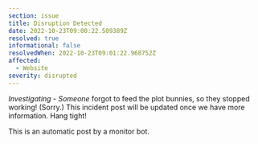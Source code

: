 ```yaml
---
section: issue
title: Disruption Detected
date: 2022-10-23T09:00:22.509389Z
resolved: true
informational: false
resolvedWhen: 2022-10-23T09:01:22.968752Z
affected:
  - Website
severity: disrupted
---
```

*Investigating* - _Someone_ forgot to feed the plot bunnies, so they stopped working! (Sorry.) This incident post will be updated once we have more information. Hang tight!

This is an automatic post by a monitor bot.
        